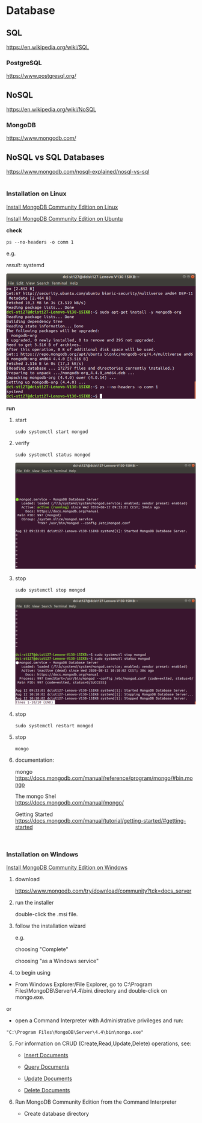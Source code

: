 # Database

## SQL

https://en.wikipedia.org/wiki/SQL  

### PostgreSQL

https://www.postgresql.org/  

## NoSQL

https://en.wikipedia.org/wiki/NoSQL  

### MongoDB

https://www.mongodb.com/  

## NoSQL vs SQL Databases

https://www.mongodb.com/nosql-explained/nosql-vs-sql  
<br>

### Installation on Linux

[Install MongoDB Community Edition on Linux](https://docs.mongodb.com/manual/administration/install-on-linux/)  

[Install MongoDB Community Edition on Ubuntu](https://docs.mongodb.com/manual/tutorial/install-mongodb-on-ubuntu/)  

**check**

```
ps --no-headers -o comm 1
```

e.g.  

_result:_ systemd

![screenshot1](./readme/screenshot1.png)

**run**

1. start

    ```
    sudo systemctl start mongod
    ```

2. verify

    ```
    sudo systemctl status mongod
    ```

    ![screenshot2](./readme/screenshot2.png)

3. stop  

    ```
    sudo systemctl stop mongod
    ```

    ![screenshot3](./readme/screenshot3.png)

4. stop  

    ```
    sudo systemctl restart mongod
    ```

5. stop  

    ```
    mongo
    ```

6. documentation:  

    mongo  
    https://docs.mongodb.com/manual/reference/program/mongo/#bin.mongo  

    The mongo Shel  
    https://docs.mongodb.com/manual/mongo/  

    Getting Started  
    https://docs.mongodb.com/manual/tutorial/getting-started/#getting-started  
<br>

### Installation on Windows

[Install MongoDB Community Edition on Windows](https://docs.mongodb.com/manual/tutorial/install-mongodb-on-windows/)  

1. download 

    https://www.mongodb.com/try/download/community?tck=docs_server  

2. run the installer

    double-click the .msi file.  

3. follow the installation wizard

    e.g.

    choosing "Complete"

    choosing "as a Windows service"

4. to begin using

- From Windows Explorer/File Explorer, go to C:\Program Files\MongoDB\Server\4.4\bin\ directory and double-click on mongo.exe.  

or  

-  open a Command Interpreter with Administrative privileges and run:

```
"C:\Program Files\MongoDB\Server\4.4\bin\mongo.exe"
```

5. For information on CRUD (Create,Read,Update,Delete) operations, see:

    * [Insert Documents](https://docs.mongodb.com/manual/tutorial/insert-documents/)  

    * [Query Documents](https://docs.mongodb.com/manual/tutorial/query-documents/)  

    * [Update Documents](https://docs.mongodb.com/manual/tutorial/update-documents/)  

    * [Delete Documents](https://docs.mongodb.com/manual/tutorial/remove-documents/)  

6. Run MongoDB Community Edition from the Command Interpreter  

    * Create database directory

